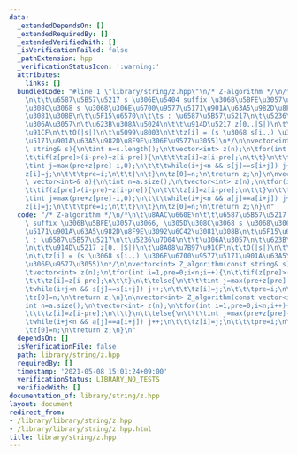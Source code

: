 ```yaml
---
data:
  _extendedDependsOn: []
  _extendedRequiredBy: []
  _extendedVerifiedWith: []
  _isVerificationFailed: false
  _pathExtension: hpp
  _verificationStatusIcon: ':warning:'
  attributes:
    links: []
  bundledCode: "#line 1 \"library/string/z.hpp\"\n/* Z-algorithm */\n/*\n\t\u8AAC\u660E\
    \n\t\t\u6587\u5B57\u5217 s \u306E\u5404 suffix \u306B\u5BFE\u3057\u3066, \u305D\
    \u308C\u3068 s \u3068\u306E\u6700\u9577\u5171\u901A\u63A5\u982D\u8F9E\u3092\u6C42\
    \u3081\u308B\n\t\u5F15\u6570\n\t\ts : \u6587\u5B57\u5217\n\t\u5236\u7D04\n\t\t\
    \u306A\u3057\n\t\u623B\u308A\u5024\n\t\t\u914D\u5217 z[0..|S|)\n\t\u8A08\u7B97\
    \u91CF\n\t\tO(|s|)\n\t\u5099\u8003\n\t\tz[i] = (s \u3068 s[i..) \u306E\u6700\u9577\
    \u5171\u901A\u63A5\u982D\u8F9E\u306E\u9577\u3055)\n*/\n\nvector<int> Z_algorithm(const\
    \ string& s){\n\tint n=s.length();\n\tvector<int> z(n);\n\tfor(int i=1,pre=0;i<n;i++){\n\
    \t\tif(z[pre]>(i-pre)+z[i-pre]){\n\t\t\tz[i]=z[i-pre];\n\t\t}\n\t\telse{\n\t\t\
    \tint j=max(pre+z[pre]-i,0);\n\t\t\twhile(i+j<n && s[j]==s[i+j]) j++;\n\t\t\t\
    z[i]=j;\n\t\t\tpre=i;\n\t\t}\n\t}\n\tz[0]=n;\n\treturn z;\n}\n\nvector<int> Z_algorithm(const\
    \ vector<int>& a){\n\tint n=a.size();\n\tvector<int> z(n);\n\tfor(int i=1,pre=0;i<n;i++){\n\
    \t\tif(z[pre]>(i-pre)+z[i-pre]){\n\t\t\tz[i]=z[i-pre];\n\t\t}\n\t\telse{\n\t\t\
    \tint j=max(pre+z[pre]-i,0);\n\t\t\twhile(i+j<n && a[j]==a[i+j]) j++;\n\t\t\t\
    z[i]=j;\n\t\t\tpre=i;\n\t\t}\n\t}\n\tz[0]=n;\n\treturn z;\n}\n"
  code: "/* Z-algorithm */\n/*\n\t\u8AAC\u660E\n\t\t\u6587\u5B57\u5217 s \u306E\u5404\
    \ suffix \u306B\u5BFE\u3057\u3066, \u305D\u308C\u3068 s \u3068\u306E\u6700\u9577\
    \u5171\u901A\u63A5\u982D\u8F9E\u3092\u6C42\u3081\u308B\n\t\u5F15\u6570\n\t\ts\
    \ : \u6587\u5B57\u5217\n\t\u5236\u7D04\n\t\t\u306A\u3057\n\t\u623B\u308A\u5024\
    \n\t\t\u914D\u5217 z[0..|S|)\n\t\u8A08\u7B97\u91CF\n\t\tO(|s|)\n\t\u5099\u8003\
    \n\t\tz[i] = (s \u3068 s[i..) \u306E\u6700\u9577\u5171\u901A\u63A5\u982D\u8F9E\
    \u306E\u9577\u3055)\n*/\n\nvector<int> Z_algorithm(const string& s){\n\tint n=s.length();\n\
    \tvector<int> z(n);\n\tfor(int i=1,pre=0;i<n;i++){\n\t\tif(z[pre]>(i-pre)+z[i-pre]){\n\
    \t\t\tz[i]=z[i-pre];\n\t\t}\n\t\telse{\n\t\t\tint j=max(pre+z[pre]-i,0);\n\t\t\
    \twhile(i+j<n && s[j]==s[i+j]) j++;\n\t\t\tz[i]=j;\n\t\t\tpre=i;\n\t\t}\n\t}\n\
    \tz[0]=n;\n\treturn z;\n}\n\nvector<int> Z_algorithm(const vector<int>& a){\n\t\
    int n=a.size();\n\tvector<int> z(n);\n\tfor(int i=1,pre=0;i<n;i++){\n\t\tif(z[pre]>(i-pre)+z[i-pre]){\n\
    \t\t\tz[i]=z[i-pre];\n\t\t}\n\t\telse{\n\t\t\tint j=max(pre+z[pre]-i,0);\n\t\t\
    \twhile(i+j<n && a[j]==a[i+j]) j++;\n\t\t\tz[i]=j;\n\t\t\tpre=i;\n\t\t}\n\t}\n\
    \tz[0]=n;\n\treturn z;\n}\n"
  dependsOn: []
  isVerificationFile: false
  path: library/string/z.hpp
  requiredBy: []
  timestamp: '2021-05-08 15:01:24+09:00'
  verificationStatus: LIBRARY_NO_TESTS
  verifiedWith: []
documentation_of: library/string/z.hpp
layout: document
redirect_from:
- /library/library/string/z.hpp
- /library/library/string/z.hpp.html
title: library/string/z.hpp
---
```

